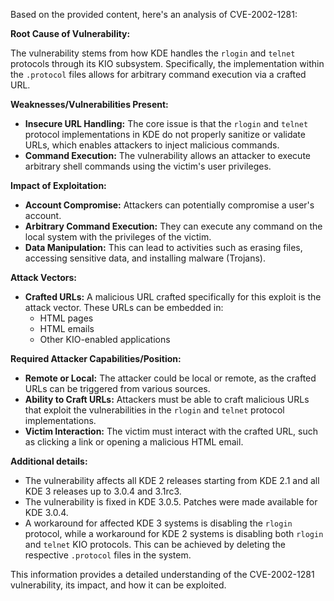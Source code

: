 Based on the provided content, here's an analysis of CVE-2002-1281:

**Root Cause of Vulnerability:**

The vulnerability stems from how KDE handles the `rlogin` and `telnet` protocols through its KIO subsystem. Specifically, the implementation within the `.protocol` files allows for arbitrary command execution via a crafted URL.

**Weaknesses/Vulnerabilities Present:**

*   **Insecure URL Handling:** The core issue is that the `rlogin` and `telnet` protocol implementations in KDE do not properly sanitize or validate URLs, which enables attackers to inject malicious commands.
*   **Command Execution:** The vulnerability allows an attacker to execute arbitrary shell commands using the victim's user privileges.

**Impact of Exploitation:**

*   **Account Compromise:** Attackers can potentially compromise a user's account.
*   **Arbitrary Command Execution:** They can execute any command on the local system with the privileges of the victim.
*   **Data Manipulation:** This can lead to activities such as erasing files, accessing sensitive data, and installing malware (Trojans).

**Attack Vectors:**

*   **Crafted URLs:** A malicious URL crafted specifically for this exploit is the attack vector. These URLs can be embedded in:
    *   HTML pages
    *   HTML emails
    *   Other KIO-enabled applications

**Required Attacker Capabilities/Position:**

*   **Remote or Local:** The attacker could be local or remote, as the crafted URLs can be triggered from various sources.
*   **Ability to Craft URLs:** Attackers must be able to craft malicious URLs that exploit the vulnerabilities in the `rlogin` and `telnet` protocol implementations.
*   **Victim Interaction:** The victim must interact with the crafted URL, such as clicking a link or opening a malicious HTML email.

**Additional details:**
*   The vulnerability affects all KDE 2 releases starting from KDE 2.1 and all KDE 3 releases up to 3.0.4 and 3.1rc3.
*   The vulnerability is fixed in KDE 3.0.5. Patches were made available for KDE 3.0.4.
*   A workaround for affected KDE 3 systems is disabling the `rlogin` protocol, while a workaround for KDE 2 systems is disabling both `rlogin` and `telnet` KIO protocols. This can be achieved by deleting the respective `.protocol` files in the system.

This information provides a detailed understanding of the CVE-2002-1281 vulnerability, its impact, and how it can be exploited.